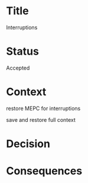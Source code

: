 # Title

Interruptions

# Status

Accepted

# Context

restore MEPC for interruptions

save and restore full context

# Decision

# Consequences